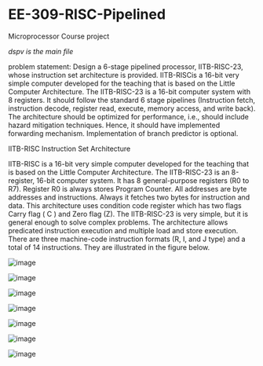 # EE-309-RISC-Pipelined
Microprocessor Course project 

*dspv is the main file* 

problem statement:
Design a 6-stage pipelined processor, IITB-RISC-23, whose instruction set architecture is provided.  IITB-RISCis a 16-bit very simple computer developed for the teaching that is based on the Little Computer Architecture. The IITB-RISC-23 is a 16-bit computer system with 8 registers. It should follow the standard 6 stage pipelines (Instruction fetch, instruction decode, register read, execute, memory access, and write back). The architecture should be optimized for performance, i.e., should include hazard mitigation techniques. Hence, it should have implemented forwarding mechanism.  Implementation of branch predictor is optional.

IITB-RISC Instruction Set Architecture

IITB-RISC is a 16-bit very simple computer developed for the teaching that is based on the Little Computer Architecture. The IITB-RISC-23 is an 8-register, 16-bit computer system. It has 8 general-purpose registers (R0 to R7). Register R0 is always stores Program Counter. All addresses are byte addresses and instructions. Always it fetches two bytes for instruction and data. This architecture uses condition code register which has two flags Carry flag ( C ) and Zero flag (Z). The IITB-RISC-23 is very simple, but it is general enough to solve complex problems. The architecture allows predicated instruction execution and multiple load and store execution. There are three machine-code instruction formats (R, I, and J type) and a total of 14 instructions. They are illustrated in the figure below.

![image](https://github.com/12DEVESH/EE-309-RISC-Pipelined/assets/96682968/0e9d16db-9175-4af2-90ae-5c8827034ff8)

![image](https://github.com/12DEVESH/EE-309-RISC-Pipelined/assets/96682968/89d5a703-d4ea-4b75-98f2-406c8e14ff1b)

![image](https://github.com/12DEVESH/EE-309-RISC-Pipelined/assets/96682968/bcb3b747-6e8a-40e4-867a-f6eec5244d09)

![image](https://github.com/12DEVESH/EE-309-RISC-Pipelined/assets/96682968/cb8d6c92-7102-409d-aba0-0a36f35b6123)

![image](https://github.com/12DEVESH/EE-309-RISC-Pipelined/assets/96682968/16c1e2e7-d666-4427-9bf9-6b694198a955)

![image](https://github.com/12DEVESH/EE-309-RISC-Pipelined/assets/96682968/ed0a1d6a-f2c1-4243-9081-d546095f9fee)

![image](https://github.com/12DEVESH/EE-309-RISC-Pipelined/assets/96682968/b4fbff76-1add-4543-b78b-8441470c5bcd)








